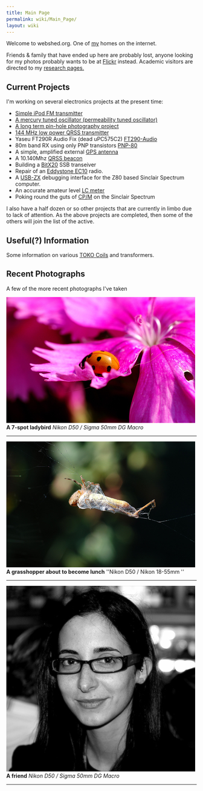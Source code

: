 ```yaml
---
title: Main Page
permalink: wiki/Main_Page/
layout: wiki
---
```


Welcome to webshed.org. One of [my](/wiki/About_Me "wikilink") homes on the
internet.

Friends & family that have ended up here are probably lost, anyone
looking for my photos probably wants to be at
[Flickr](http://www.flickr.com/photos/dtl/) instead. Academic visitors
are directed to my [research pages.](/wiki/Research_Interests "wikilink")

Current Projects
----------------

I'm working on several electronics projects at the present time:

-   [Simple iPod FM transmitter](/wiki/Simple_iPod_Tx "wikilink")
-   [A mercury tuned oscillator (permeability tuned
    oscillator)](/wiki/Mercury_PTO "wikilink")
-   [A long term pin-hole photography project](/wiki/Solargraphy "wikilink")
-   [144 MHz low power QRSS transmitter](/wiki/QRSS_2m "wikilink")
-   Yaseu FT290R Audio Fix (dead uPC575C2)
    [FT290-Audio](/wiki/FT290-Audio "wikilink")
-   80m band RX using only PNP transistors [PNP-80](/wiki/PNP-80 "wikilink")
-   A simple, amplified external [GPS antenna](/wiki/GPS_Antenna "wikilink")
-   A 10.140Mhz [QRSS beacon](/wiki/QRSS_Beacon "wikilink")
-   Building a [BitX20](/wiki/BitX20 "wikilink") SSB transeiver
-   Repair of an [Eddystone EC10](/wiki/Eddystone_EC10 "wikilink") radio.
-   A [USB-ZX](/wiki/USB-ZX "wikilink") debugging interface for the Z80 based
    Sinclair Spectrum computer.
-   An accurate amateur level [LC meter](/wiki/LC_meter "wikilink")
-   Poking round the guts of [CP/M](/wiki/CPM "wikilink") on the Sinclair
    Spectrum

I also have a half dozen or so other projects that are currently in
limbo due to lack of attention. As the above projects are completed,
then some of the others will join the list of the active.

Useful(?) Information
---------------------

Some information on various [TOKO Coils](/wiki/TOKO_Coils "wikilink") and
transformers.

Recent Photographs
------------------

A few of the more recent photographs I've taken  
  
![](7spot-small.jpg "fig:7spot-small.jpg")  
**A 7-spot ladybird** *Nikon D50 / Sigma 50mm DG Macro*

------------------------------------------------------------------------

![](Look-small.jpg "fig:Look-small.jpg")  
**A grasshopper about to become lunch** ''Nikon D50 / Nikon 18-55mm ''

------------------------------------------------------------------------

![](Ester-small.jpg "fig:Ester-small.jpg")  
**A friend** *Nikon D50 / Sigma 50mm DG Macro*

------------------------------------------------------------------------
